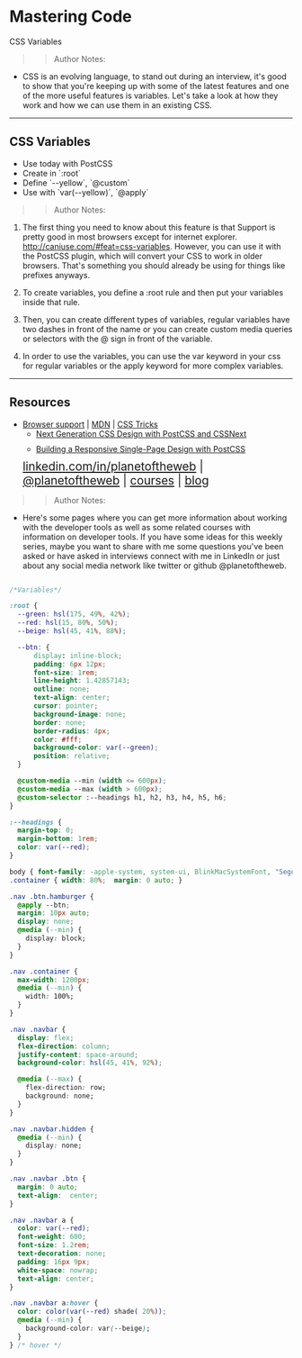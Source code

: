 
<!-- .slide: data-state="title" -->

# Mastering Code
CSS Variables

>>Author Notes:
- CSS is an evolving language, to stand out during an interview, it's good to show that you're keeping up with some of the latest features and one of the more useful features is variables. Let's take a look at how they work and how we can use them in an existing CSS.

---

## CSS Variables

<ul>
  <li class="fragment">Use today with PostCSS</li>
  <li class="fragment">Create in `:root`</li>
  <li class="fragment">Define `--yellow`, `@custom`</li>
  <li class="fragment">Use with `var(--yellow)`, `@apply`</li>
</ul>

>>Author Notes:

1. The first thing you need to know about this feature is that Support is pretty good in most browsers except for internet explorer. http://caniuse.com/#feat=css-variables. However, you can use it with the PostCSS plugin, which will convert your CSS to work in older browsers. That's something you should already be using for things like prefixes anyways.

2. To create variables, you define a :root rule and then put your variables inside that rule.

3. Then, you can create different types of variables, regular variables have two dashes in front of the name or you can create custom media queries or selectors with the @ sign in front of the variable.

4. In order to use the variables, you can use the var keyword in your css for regular variables or the apply keyword for more complex variables.

---
## Resources
<ul>
  <li><a href="http://caniuse.com/#feat=css-variables">Browser support</a> | <a href="https://developer.mozilla.org/en-US/docs/Web/CSS/Using_CSS_variables">MDN</a> | <a href="https://css-tricks.com/making-custom-properties-css-variables-dynamic/">CSS Tricks</a></li>
  <li style="list-style: none;">
    <ul>
      <li style="margin-bottom: 10px"><a href="https://www.linkedin.com/learning/next-generation-css-design-with-postcss-and-cssnext">Next Generation CSS Design with PostCSS and CSSNext</a></li>
      <li style="margin-bottom: 10px"><a href="https://www.linkedin.com/learning/building-a-responsive-single-page-design-with-postcss">Building a Responsive Single-Page Design with PostCSS</a></li>
    </ul>
  <li style="list-style: none; font-size: 1.3rem;"><a href="hhttps://www.linkedin.com/in/planetoftheweb">linkedin.com/in/planetoftheweb</a> | <a href="https://www.twitter.com/planetoftheweb">@planetoftheweb</a> | <a href="https://www.linkedin.com/learning/instructors/ray-villalobos">courses</a> | <a href="https://raybo.org">blog</a></li>
</ul>

>> Author Notes:
- Here's some pages where you can get more information about working with the developer tools as well as some related courses with information on developer tools. If you have some ideas for this weekly series, maybe you want to share with me some questions you've been asked or have asked in interviews connect with me in LinkedIn or just about any social media network like twitter or github @planetoftheweb.


```postcss/styles.css

/*Variables*/

:root {
  --green: hsl(175, 49%, 42%);
  --red: hsl(15, 80%, 50%);
  --beige: hsl(45, 41%, 88%);

  --btn: {
      display: inline-block; 
      padding: 6px 12px; 
      font-size: 1rem; 
      line-height: 1.42857143;
      outline: none;
      text-align: center; 
      cursor: pointer; 
      background-image: none; 
      border: none; 
      border-radius: 4px; 
      color: #fff; 
      background-color: var(--green);
      position: relative;
  }

  @custom-media --min (width <= 600px);
  @custom-media --max (width > 600px);
  @custom-selector :--headings h1, h2, h3, h4, h5, h6;
}

:--headings {
  margin-top: 0;
  margin-bottom: 1rem;
  color: var(--red);
}

body { font-family: -apple-system, system-ui, BlinkMacSystemFont, "Segoe UI", Roboto, "Helvetica Neue", Arial, sans-serif; font-size: 1.5rem; margin: 0; padding: 0; }
.container { width: 80%;  margin: 0 auto; }

.nav .btn.hamburger {
  @apply --btn;
  margin: 10px auto;
  display: none;
  @media (--min) {
    display: block;
  }
}

.nav .container {
  max-width: 1200px;
  @media (--min) {
    width: 100%;
  }
}

.nav .navbar {
  display: flex;
  flex-direction: column;
  justify-content: space-around;
  background-color: hsl(45, 41%, 92%);

  @media (--max) {
    flex-direction: row;
    background: none;
  }
}

.nav .navbar.hidden {
  @media (--min) {
    display: none;
  }
}

.nav .navbar .btn {
  margin: 0 auto;
  text-align:  center;
}

.nav .navbar a {
  color: var(--red);
  font-weight: 600;
  font-size: 1.2rem;
  text-decoration: none;
  padding: 16px 9px;
  white-space: nowrap;
  text-align: center;
}

.nav .navbar a:hover {
  color: color(var(--red) shade( 20%));
  @media (--min) {
    background-color: var(--beige);
  }
} /* hover */
```

